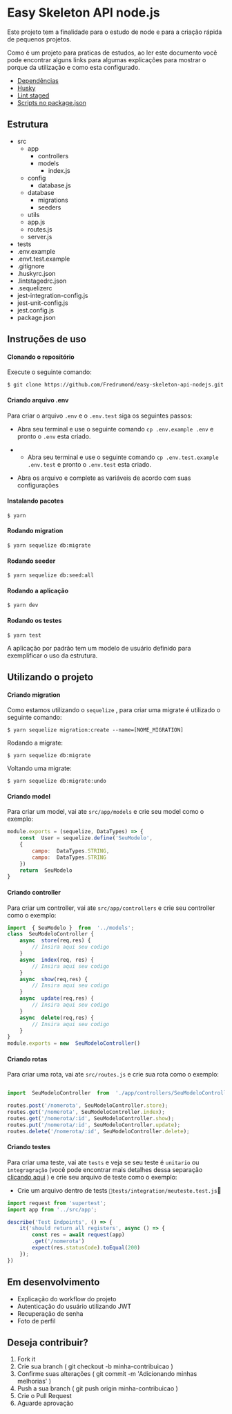 # Easy Skeleton API node.js

Este projeto tem a finalidade para o estudo de node e para a criação rápida de pequenos projetos.

Como é um projeto para praticas de estudos, ao ler este documento você pode encontrar alguns links para algumas explicações para mostrar o porque da utilização e como esta configurado.

- [Dependências](https://github.com/Fredrumond/estudos/blob/master/easy-skeleton-api/DEPENDENCIAS.md)
- [Husky](https://github.com/Fredrumond/estudos/blob/master/easy-skeleton-api/HUSKY.md)
- [Lint staged](https://github.com/Fredrumond/estudos/blob/master/easy-skeleton-api/LINTSTAGED.md)
- [Scripts no package.json](https://github.com/Fredrumond/estudos/blob/master/easy-skeleton-api/SCRIPTS.md)


  

## Estrutura
- src
	- app
		- controllers
		- models
			- index.js
	- config
		- database.js
	- database
		- migrations
		- seeders
	- utils
	- app.js
	- routes.js
	- server.js
- tests
- .env.example
- .envt.test.example
- .gitignore
- .huskyrc.json
- .lintstagedrc.json
- .sequelizerc
- jest-integration-config.js
- jest-unit-config.js
- jest.config.js
- package.json

 ## Instruções de uso

#### Clonando o repositório

Execute o seguinte comando:
```terminal
$ git clone https://github.com/Fredrumond/easy-skeleton-api-nodejs.git
```

#### Criando arquivo .env

Para criar o arquivo `.env`  e o `.env.test` siga os seguintes passos:

- Abra seu terminal e use o seguinte comando `cp .env.example .env` e pronto o `.env` esta criado.
- - Abra seu terminal e use o seguinte comando `cp .env.test.example .env.test` e pronto o `.env.test` esta criado.

- Abra os arquivo e complete as variáveis de acordo com suas configurações

#### Instalando pacotes

```terminal
$ yarn
```

#### Rodando migration

```terminal
$ yarn sequelize db:migrate
```

#### Rodando seeder

```terminal
$ yarn sequelize db:seed:all
```

#### Rodando a aplicação

```terminal
$ yarn dev
```

#### Rodando os testes

```terminal
$ yarn test
```
A aplicação por padrão tem um modelo de usuário definido para exemplificar o uso da estrutura.

## Utilizando o projeto

#### Criando migration

Como estamos utilizando o `sequelize` , para criar uma migrate é utilizado o seguinte comando:

```terminal
$ yarn sequelize migration:create --name=[NOME_MIGRATION]
```

Rodando a migrate:
```terminal
$ yarn sequelize db:migrate
```

Voltando uma migrate:
```terminal
$ yarn sequelize db:migrate:undo
```

#### Criando model

Para criar um model, vai ate `src/app/models` e crie seu model como o exemplo:

``` js
module.exports = (sequelize, DataTypes) => {
	const  User = sequelize.define('SeuModelo',
	{
		campo:  DataTypes.STRING,
		campo:  DataTypes.STRING
	})
	return  SeuModelo
}
```
#### Criando controller

Para criar um controller, vai ate `src/app/controllers` e crie seu controller como o exemplo:

``` js
import  { SeuModelo }  from  '../models';
class  SeuModeloController {
	async  store(req,res) {
		// Insira aqui seu codigo
	}
	async  index(req, res) {
		// Insira aqui seu codigo
	}
	async  show(req,res) {
		// Insira aqui seu codigo
	}
	async  update(req,res) {
		// Insira aqui seu codigo
	}
	async  delete(req,res) {
		// Insira aqui seu codigo
	}
}
module.exports = new  SeuModeloController()
```

#### Criando rotas

Para criar uma rota, vai ate `src/routes.js` e crie sua rota como o exemplo:

``` js

import  SeuModeloController  from  './app/controllers/SeuModeloController';

routes.post('/nomerota', SeuModeloController.store);
routes.get('/nomerota', SeuModeloController.index);
routes.get('/nomerota/:id', SeuModeloController.show);
routes.put('/nomerota/:id', SeuModeloController.update);
routes.delete('/nomerota/:id', SeuModeloController.delete);

```

#### Criando  testes

Para  criar  uma  teste, vai  ate  `tests`  e veja se seu teste é  `unitario` ou `integragração` (você pode encontrar mais detalhes dessa separação  [clicando aqui](https://github.com/Fredrumond/estudos/blob/master/easy-skeleton-api/TESTES.md) ) e  crie  seu  arquivo  de  teste  como  o  exemplo:

- Crie  um  arquivo  dentro  de  tests  `tests/integration/meuteste.test.js`

``` js
import request from 'supertest';
import app from '../src/app';

describe('Test Endpoints', () => {
	it('should return all registers', async () => {
		const res = await request(app)
		.get('/nomerota')
		expect(res.statusCode).toEqual(200)
	});
})
```

## Em desenvolvimento
- Explicação do workflow do projeto
- Autenticação do usuário utilizando JWT
- Recuperação de senha
- Foto de perfil

## Deseja contribuir?

 1. Fork it
 2. Crie sua branch ( git checkout -b minha-contribuicao )
 3. Confirme suas alterações ( git commit -m 'Adicionando minhas melhorias' )
 4. Push a sua branch ( git push origin minha-contribuicao )
 5. Crie o Pull Request
 6. Aguarde aprovação